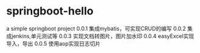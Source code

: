 # springboot-hello
a simple springboot project
0.0.1   集成mybatis，可实现CRUD的编写
0.0.2   集成jenkins,单元测试等
0.0.3   实现文档转图片，图片加水印
0.0.4   easyExcel实现导入，导出
0.0.5   使用aop实现日志切片
